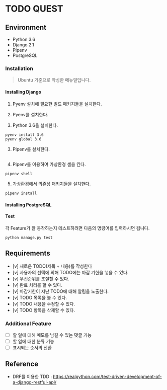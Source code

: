 # TODO QUEST

## Environment

* Python 3.6
* Django 2.1
* Pipenv
* PostgreSQL

### Installation

> Ubuntu 기준으로 작성한 메뉴얼입니다.

#### Installing Django
1. Pyenv 설치에 필요한 빌드 패키지들을 설치한다.

2. Pyenv를 설치한다.

3. Python 3.6을 설치한다.
```
pyenv install 3.6
pyenv global 3.6
```
3. Pipenv를 설치한다.
```sh

```
4. Pipenv를 이용하여 가상환경 셀을 킨다.
```sh
pipenv shell
```
5. 가상환경에서 의존성 패키지들을 설치한다.
```sh
pipenv install
```

#### Installing PostgreSQL

> 


#### Test

각 Feature가 잘 동작하는지 테스트하려면 다음의 명령어를 입력하시면 됩니다.

```sh
python manage.py test
```

## Requirements

* [v] 새로운 TODO(제목 + 내용)를 작성한다
* [v] 사용자의 선택에 의해 TODO에는 마감 기한을 넣을 수 있다.
* [v] 우선순위를 조절할 수 있다.
* [v] 완료 처리를 할 수 있다.
* [v] 마감기한이 지난 TODO에 대해 알림을 노출한다.
* [v] TODO 목록을 볼 수 있다.
* [v] TODO 내용을 수정할 수 있다.
* [v] TODO 항목을 삭제할 수 있다.

### Additional Feature

* [ ] 할 일에 대해 메모를 남길 수 있는 댓글 기능
* [ ] 할 일에 대한 분류 기능
* [ ] 표시되는 순서의 전환

## 

## Reference

* DRF를 이용한 TDD : https://realpython.com/test-driven-development-of-a-django-restful-api/